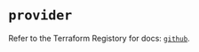 # `provider`

Refer to the Terraform Registory for docs: [`github`](https://registry.terraform.io/providers/integrations/github/5.25.1/docs).
